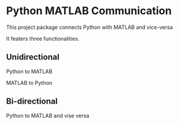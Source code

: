 # Python MATLAB Communication
This  project package connects Python with MATLAB and vice-versa

It featers three functionalities.

## Unidirectional 

Python to MATLAB

MATLAB to Python

## Bi-directional

Python to MATLAB and vise versa

